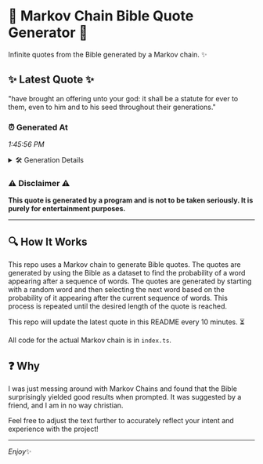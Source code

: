 # 📖 Markov Chain Bible Quote Generator 📖

Infinite quotes from the Bible generated by a Markov chain. ✨

## ✨ Latest Quote ✨
"have brought an offering unto your god: it shall be a statute for ever to them, even to him and to his seed throughout their generations."

### ⏰ Generated At
*1:45:56 PM*

<details>
    <summary>🛠️ Generation Details</summary>
    <p>
        <strong>🌱 Seed:</strong> have<br>
        <strong>🔄 Iterations:</strong> 25<br>
        <strong>📜 Context History:</strong><br>[ have ]: brought<br>[ have, brought ]: an<br>[ have, brought, an ]: offering<br>[ have, brought, an, offering ]: unto<br>[ have, brought, an, offering, unto ]: your<br>[ have, brought, an, offering, unto, your ]: god:<br>[ brought, an, offering, unto, your, god: ]: it<br>[ an, offering, unto, your, god:, it ]: shall<br>[ offering, unto, your, god:, it, shall ]: be<br>[ unto, your, god:, it, shall, be ]: a<br>[ your, god:, it, shall, be, a ]: statute<br>[ god:, it, shall, be, a, statute ]: for<br>[ it, shall, be, a, statute, for ]: ever<br>[ shall, be, a, statute, for, ever ]: to<br>[ be, a, statute, for, ever, to ]: them,<br>[ a, statute, for, ever, to, them, ]: even<br>[ statute, for, ever, to, them,, even ]: to<br>[ for, ever, to, them,, even, to ]: him<br>[ ever, to, them,, even, to, him ]: and<br>[ to, them,, even, to, him, and ]: to<br>[ them,, even, to, him, and, to ]: his<br>[ even, to, him, and, to, his ]: seed<br>[ to, him, and, to, his, seed ]: throughout<br>[ him, and, to, his, seed, throughout ]: their<br>[ and, to, his, seed, throughout, their ]: generations.<br>
    </p>
</details>

### ⚠️ Disclaimer ⚠️
**This quote is generated by a program and is not to be taken seriously. It is purely for entertainment purposes.**

---

## 🔍 How It Works

This repo uses a Markov chain to generate Bible quotes. The quotes are generated by using the Bible as a dataset to find the probability of a word appearing after a sequence of words. The quotes are generated by starting with a random word and then selecting the next word based on the probability of it appearing after the current sequence of words. This process is repeated until the desired length of the quote is reached.

This repo will update the latest quote in this README every 10 minutes. ⏳

All code for the actual Markov chain is in `index.ts`.

## ❓ Why

I was just messing around with Markov Chains and found that the Bible surprisingly yielded good results when prompted. 
It was suggested by a friend, and I am in no way christian.

Feel free to adjust the text further to accurately reflect your intent and experience with the project!

---

*Enjoy*✨
